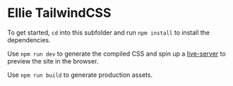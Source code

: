 # Ellie TailwindCSS

To get started, `cd` into this subfolder and run `npm install` to install the dependencies.

Use `npm run dev` to generate the compiled CSS and spin up a [live-server](https://www.npmjs.com/package/live-server) to preview the site in the browser.

Use `npm run build` to generate production assets.
